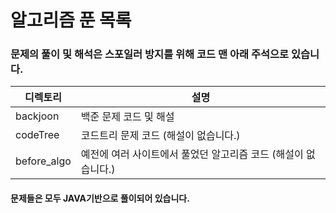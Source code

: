 # 알고리즘 푼 목록 #
### 문제의 풀이 및 해석은 스포일러 방지를 위해 코드 맨 아래 주석으로 있습니다. ###

| 디렉토리 | 설명 |
| -------- | ---------- |
| backjoon | 백준 문제 코드 및 해설 |
| codeTree | 코드트리 문제 코드 (해설이 없습니다.) |
| before_algo | 예전에 여러 사이트에서 풀었던 알고리즘 코드 (해설이 없습니다.) |

#### 문제들은 모두 JAVA기반으로 풀이되어 있습니다. ####
